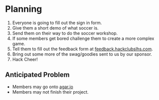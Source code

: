 # Planning

1. Everyone is going to fill out the sign in form.
2. Give them a short demo of what soccer is.
3. Send them on their way to do the soccer workshop.
4. If some members get bored challenge them to create a more complex game.
5. Tell them to fill out the feedback form at
   [feedback.hackclubslhs.com](http://feedback.hackclubslhs.com).
6. Bring out some more of the swag/goodies sent to us by our sponsor.
7. Hack Cheer!

## Anticipated Problem

- Members may go onto [agar.io](https://agar.io)
- Members may not finish their project.
